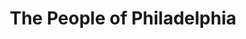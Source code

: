 ---
pid: fs110
title: The People of Philadelphia
location_transcription: City Hall
coordinates: "[-75.163779269193, 39.952306345914]"
zipcode: '19104'
gen_neighborhood: West Philadelphia
neighborhood: University City,Belmont,Parkside,Powelton Village
outside_phl: 
age: '20'
age_range: 20-29
instagram: 
image_file_name: fs_110.jpg
proposal_transcription: Show the welcoming & open, yet very diverse people that come
  together, from near and far, to be a part of this historic city. A collection of
  faces & stories, all intertwined
topic: Inclusivity
topic_summary: 0, 0
type: Image
keywords_other: 
credit: Luke
image_labels: 
twitter: 
facebook: 
permalink: "/monuments/fs110/"
layout: item-page
---